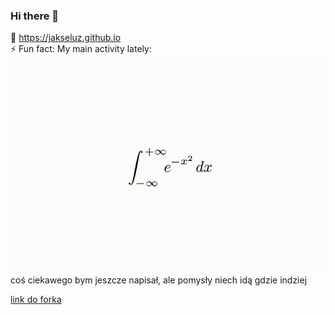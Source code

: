 ### Hi there 👋
🔭 https://jakseluz.github.io \
⚡ Fun fact: My main activity lately:  
![zabawna całeczka](/obrazki/całeczka.gif)\
coś ciekawego bym jeszcze napisał, ale pomysły niech idą gdzie indziej

[link do forka](https://github.com/jakseluz/Real-Time-Voice-Cloning.git)
<!--
**jakseluz/jakseluz** is a ✨ _special_ ✨ repository because its `README.md` (this file) appears on your GitHub profile.

Here are some ideas to get you started:

- 🔭 I’m currently working on ...
- 🌱 I’m currently learning ...
- 👯 I’m looking to collaborate on ...
- 🤔 I’m looking for help with ...
- 💬 Ask me about ...
- 📫 How to reach me: ...
- 😄 Pronouns: ...
- ⚡ Fun fact: ...
-->
